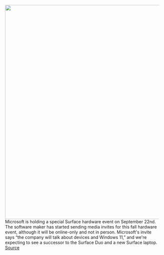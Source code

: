 <img src='https://cdn.vox-cdn.com/thumbor/u1hEL8kh86C24nh31-D80D95IPw=/0x0:2040x1360/1200x800/filters:focal(857x517:1183x843)/cdn.vox-cdn.com/uploads/chorus_image/image/69803455/akrales_190930_3688_0196.0.jpg' width='700px' /><br/>
Microsoft is holding a special Surface hardware event on September 22nd. The software maker has started sending media invites for this fall hardware event, although it will be online-only and not in person. Microsoft's invite says “the company will talk about devices and Windows 11,” and we're expecting to see a successor to the Surface Duo and a new Surface laptop.
<a href='https://www.theverge.com/2021/9/1/22651859/microsoft-surface-event-date'> Source <a/>